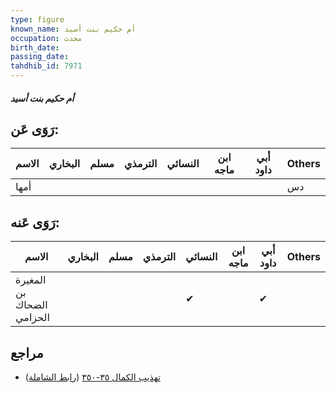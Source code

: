 ```yaml
---
type: figure
known_name: أم حكيم بنت أسيد
occupation: محدث
birth_date:
passing_date:
tahdhib_id: 7971
---
```

##### أم حكيم بنت أسيد

## رَوَى عَن:
| الاسم | البخاري | مسلم | الترمذي | النسائي | ابن ماجه | أبي داود | Others |
| ----- | ------- | ---- | ------- | ------- | -------- | -------- | ------ |
| أمها  |         |      |         |         |          |          | دس     |
## رَوَى عَنه:
| الاسم                     | البخاري | مسلم | الترمذي | النسائي | ابن ماجه | أبي داود | Others |
| ------------------------- | ------- | ---- | ------- | ------- | -------- | -------- | ------ |
| المغيرة بن الضحاك الحزامي |         |      |         | ✔       |          | ✔        |        |
## مراجع
- [تهذيب الكمال ٣٥-٣٥٠](obsidian://open?vault=Tahdhib-al-Kamal&file=Figures/٧٩٧١-أم%20حكيم%20بنت%20أسيد) ([رابط الشاملة](https://shamela.ws/book/3722/18949))